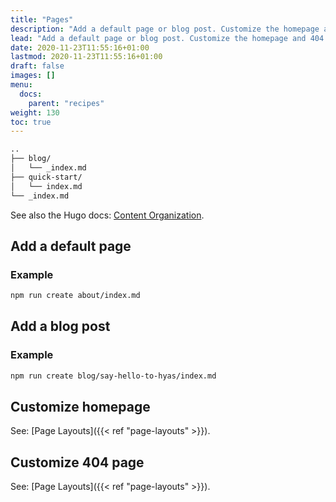 ```yaml
---
title: "Pages"
description: "Add a default page or blog post. Customize the homepage and 404 page."
lead: "Add a default page or blog post. Customize the homepage and 404 page."
date: 2020-11-23T11:55:16+01:00
lastmod: 2020-11-23T11:55:16+01:00
draft: false
images: []
menu:
  docs:
    parent: "recipes"
weight: 130
toc: true
---
```


```bash
..
├── blog/
│   └── _index.md
├── quick-start/
│   └── index.md
└── _index.md
```

See also the Hugo docs: [Content Organization](https://gohugo.io/content-management/organization/).

## Add a default page

### Example

```bash
npm run create about/index.md
```

## Add a blog post

### Example

```bash
npm run create blog/say-hello-to-hyas/index.md
```

## Customize homepage

See: [Page Layouts]({{< ref "page-layouts" >}}).

## Customize 404 page

See: [Page Layouts]({{< ref "page-layouts" >}}).
